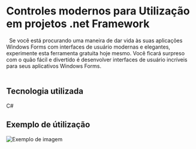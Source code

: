 # Controles modernos para Utilização em projetos .net Framework
  
  &nbsp; 
  Se você está procurando uma maneira de dar vida às suas aplicações Windows Forms com interfaces de usuário modernas e elegantes, experimente esta ferramenta gratuita hoje mesmo. Você ficará surpreso com o quão fácil e divertido é desenvolver interfaces de usuário incríveis para seus aplicativos Windows Forms.
  <br>
  <br>
## Tecnologia utilizada
C#
## Exemplo de útilização
![Exemplo de imagem](https://github.com/MichALAK777/lm-corbie-controls/example.png)

  <br>
  <br>

